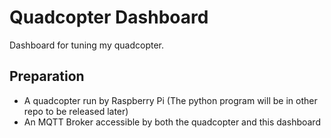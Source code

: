 # Quadcopter Dashboard

Dashboard for tuning my quadcopter.

## Preparation

- A quadcopter run by Raspberry Pi (The python program will be in other repo to be released later)
- An MQTT Broker accessible by both the quadcopter and this dashboard

